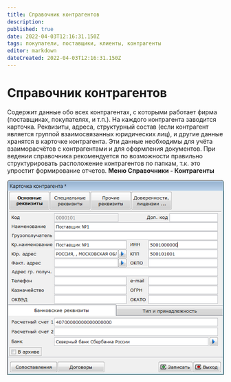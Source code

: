 ```yaml
---
title: Справочник контрагентов
description: 
published: true
date: 2022-04-03T12:16:31.150Z
tags: покупатели, поставщики, клиенты, контрагенты
editor: markdown
dateCreated: 2022-04-03T12:16:31.150Z
---
```


# Справочник контрагентов
Содержит данные обо всех контрагентах, с которыми работает фирма (поставщиках, покупателях, и т.п.). На каждого контрагента заводится карточка.
Реквизиты, адреса, структурный состав (если контрагент является группой взаимосвязанных юридических лиц), и другие данные хранятся в карточке контрагента. Эти данные необходимы для учёта взаиморасчётов с контрагентами и для оформления документов.
При ведении справочника рекомендуется по возможности правильно структурировать расположение контрагентов по папкам, т.к. это упростит формирование отчетов.
**Меню Справочники - Контрагенты**

![client.png](/images/quick-start/client.png)